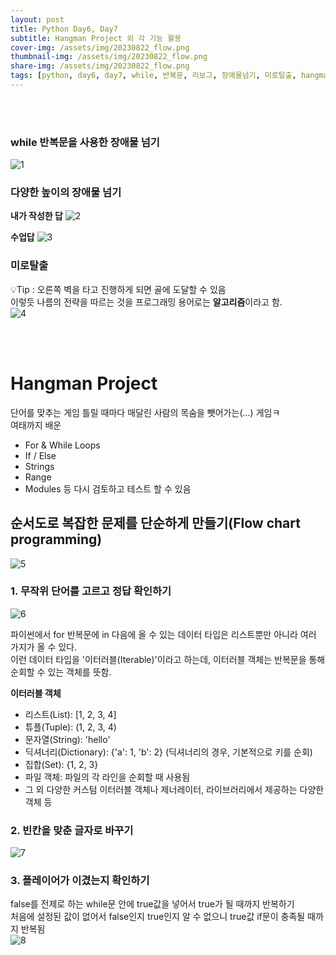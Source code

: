 ```yaml
---
layout: post
title: Python Day6, Day7
subtitle: Hangman Project 외 각 기능 활용
cover-img: /assets/img/20230822_flow.png
thumbnail-img: /assets/img/20230822_flow.png
share-img: /assets/img/20230822_flow.png
tags: [python, day6, day7, while, 반복문, 리보그, 장애물넘기, 미로탈출, hangman, 행맨, reeborg]
---
```

<br><br>

### while 반복문을 사용한 장애물 넘기
![1](/assets/img/20230822_ro1.png)

### 다양한 높이의 장애물 넘기
**내가 작성한 답**
![2](/assets/img/20230822_ro2.png)

**수업답**
![3](/assets/img/20230822_ro3.png)

### 미로탈출
💡Tip : 오른쪽 벽을 타고 진행하게 되면 골에 도달할 수 있음   
이렇듯 나름의 전략을 따르는 것을 프로그래밍 용어로는 **알고리즘**이라고 함.  
![4](/assets/img/20230822_ro4.png)

<br><br>


# Hangman Project
단어를 맞추는 게임
틀릴 때마다 매달린 사람의 목숨을 뺏어가는(...) 게임ㅋ  
여태까지 배운 
- For & While Loops
- If / Else
- Strings
- Range
- Modules 등
다시 검토하고 테스트 할 수 있음  

## 순서도로 복잡한 문제를 단순하게 만들기(Flow chart programming)
![5](/assets/img/20230822_flow.png)

### 1. 무작위 단어를 고르고 정답 확인하기
![6](/assets/img/20230822_hang1.png)

 파이썬에서 for 반복문에 in 다음에 올 수 있는 데이터 타입은 리스트뿐만 아니라 여러 가지가 올 수 있다.  
 이런 데이터 타입을 '이터러블(Iterable)'이라고 하는데, 이터러블 객체는 반복문을 통해 순회할 수 있는 객체를 뜻함.  
 
**이터러블 객체**  
- 리스트(List): [1, 2, 3, 4]
- 튜플(Tuple): (1, 2, 3, 4)
- 문자열(String): 'hello'
- 딕셔너리(Dictionary): {'a': 1, 'b': 2} (딕셔너리의 경우, 기본적으로 키를 순회)
- 집합(Set): {1, 2, 3}
- 파일 객체: 파일의 각 라인을 순회할 때 사용됨
- 그 외 다양한 커스텀 이터러블 객체나 제너레이터, 라이브러리에서 제공하는 다양한 객체 등  

### 2. 빈칸을 맞춘 글자로 바꾸기
![7](/assets/img/20230822_hang2.png)  

### 3. 플레이어가 이겼는지 확인하기  
false를 전제로 하는 while문 안에 true값을 넣어서 true가 될 때까지 반복하기  
처음에 설정된 값이 없어서 false인지 true인지 알 수 없으니 true값 if문이 충족될 때까지 반복됨  
![8](/assets/img/20230822_hang3.png)

